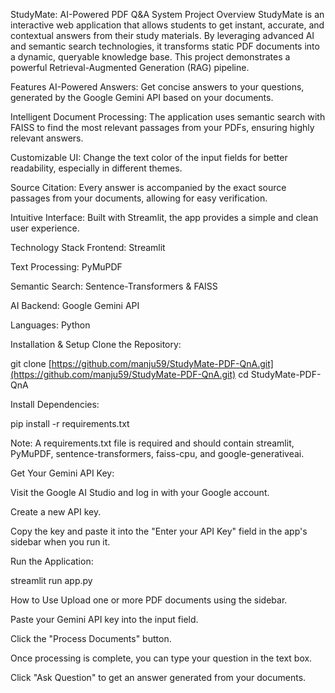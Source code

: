 StudyMate: AI-Powered PDF Q&A System
Project Overview
StudyMate is an interactive web application that allows students to get instant, accurate, and contextual answers from their study materials. By leveraging advanced AI and semantic search technologies, it transforms static PDF documents into a dynamic, queryable knowledge base. This project demonstrates a powerful Retrieval-Augmented Generation (RAG) pipeline.

Features
AI-Powered Answers: Get concise answers to your questions, generated by the Google Gemini API based on your documents.

Intelligent Document Processing: The application uses semantic search with FAISS to find the most relevant passages from your PDFs, ensuring highly relevant answers.

Customizable UI: Change the text color of the input fields for better readability, especially in different themes.

Source Citation: Every answer is accompanied by the exact source passages from your documents, allowing for easy verification.

Intuitive Interface: Built with Streamlit, the app provides a simple and clean user experience.

Technology Stack
Frontend: Streamlit

Text Processing: PyMuPDF

Semantic Search: Sentence-Transformers & FAISS

AI Backend: Google Gemini API

Languages: Python

Installation & Setup
Clone the Repository:

git clone [https://github.com/manju59/StudyMate-PDF-QnA.git](https://github.com/manju59/StudyMate-PDF-QnA.git)
cd StudyMate-PDF-QnA

Install Dependencies:

pip install -r requirements.txt

Note: A requirements.txt file is required and should contain streamlit, PyMuPDF, sentence-transformers, faiss-cpu, and google-generativeai.

Get Your Gemini API Key:

Visit the Google AI Studio and log in with your Google account.

Create a new API key.

Copy the key and paste it into the "Enter your API Key" field in the app's sidebar when you run it.

Run the Application:

streamlit run app.py

How to Use
Upload one or more PDF documents using the sidebar.

Paste your Gemini API key into the input field.

Click the "Process Documents" button.

Once processing is complete, you can type your question in the text box.

Click "Ask Question" to get an answer generated from your documents.
